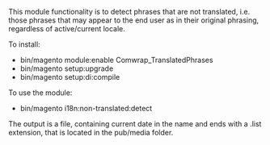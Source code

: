 This module functionality is to detect phrases that are not translated, i.e. those phrases that may appear to the end user as in their original phrasing, regardless of active/current locale.

To install:
 - bin/magento module:enable Comwrap_TranslatedPhrases
 - bin/magento setup:upgrade
 - bin/magento setup:di:compile

To use the module:
 - bin/magento i18n:non-translated:detect

The output is a file, containing current date in the name and ends with a .list extension, that is located in the pub/media folder. 

